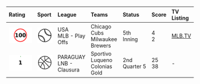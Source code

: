 | Rating                                                                                                                                   | Sport                                                                                                                | League                     | Teams                             | Status        | Score    | TV Listing                                                 |
|:-----------------------------------------------------------------------------------------------------------------------------------------|:---------------------------------------------------------------------------------------------------------------------|:---------------------------|:----------------------------------|:--------------|:---------|:-----------------------------------------------------------|
| <img src="https://raw.githubusercontent.com/BlakeDuncan25/Donut-SVG-Ratings/bac4e4a278175106499642192132b1786a9aec38/100.svg" alt="100"> | <img src="https://raw.githubusercontent.com/BlakeDuncan25/Donut-SVG-Ratings/master/baseball.png" alt="Baseball">     | USA<br>MLB - Play Offs     | Chicago Cubs<br>Milwaukee Brewers | 5th Inning    | 4<br>2   | <a href="https://www.mlb.com/live-stream-games">MLB.TV</a> |
| <img src="https://raw.githubusercontent.com/BlakeDuncan25/Donut-SVG-Ratings/bac4e4a278175106499642192132b1786a9aec38/1.svg" alt="1">     | <img src="https://raw.githubusercontent.com/BlakeDuncan25/Donut-SVG-Ratings/master/basketball.png" alt="Basketball"> | PARAGUAY<br>LNB - Clausura | Sportivo Luqueno<br>Colonias Gold | 2nd Quarter 5 | 25<br>38 | -                                                          |